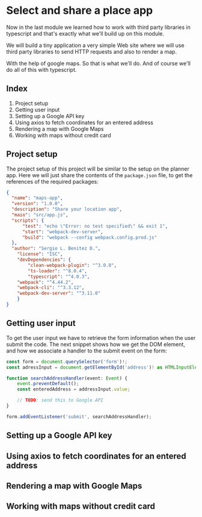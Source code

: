 Select and share a place app
===============================================
Now in the last module we learned how to work with third party libraries in typescript and that's exactly what we'll build up on this module.

We will build a tiny application a very simple Web site where we will use third party libraries to send HTTP requests and also to render a map.

With the help of google maps. So that is what we'll do. And of course we'll do all of this with typescript.

Index
-----------------------------------------

1. Project setup
2. Getting user input
3. Setting up a Google API key
4. Using axios to fetch coordinates for an entered address
5. Rendering a map with Google Maps
6. Working with maps without credit card

Project setup
----------------------------------------

The project setup of this project will be similar to the setup on the planner app. Here we will just share the contents of the `package.json` file, to get the references of the required packages:

```json
{
  "name": "maps-app",
  "version": "1.0.0",
  "description": "Share your location app",
  "main": "src/app.js",
  "scripts": {
      "test": "echo \"Error: no test specified\" && exit 1",
      "start": "webpack-dev-server",
      "build": "webpack --config webpack.config.prod.js"
  },
  "author": "Sergio L. Benitez D.",
    "license": "ISC",
    "devDependencies": {
        "clean-webpack-plugin": "^3.0.0",
        "ts-loader": "^8.0.4",
        "typescript": "^4.0.3",
    "webpack": "^4.44.2",
    "webpack-cli": "^3.3.12",
    "webpack-dev-server": "^3.11.0"
    }
}
```

Getting user input
----------------------------------------
To get the user input we have to retrieve the form information when the user submit the code. The next snippet shows how we get the DOM element, and how we associate a handler to the submit event on the form:

```typescript
const form = document.querySelector('form')!;
const adressInput = document.getElementById('address')! as HTMLInputElement;

function searchAddressHandler(event: Event) {
    event.preventDefault();
    const enteredAddress = addressInput.value;

    // TODO: send this to Google API
}

form.addEventListener('submit', searchAddressHandler);
```
Setting up a Google API key
----------------------------------------
Using axios to fetch coordinates for an entered address
----------------------------------------
Rendering a map with Google Maps
----------------------------------------
Working with maps without credit card
----------------------------------------
